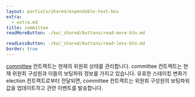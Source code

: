 ```yaml
---
layout: partials/shared/expendable-text-box
extra:
  - extra.md
title: committee
readMoreButton: -/ko/_shared/buttons/read-more-btn.md

readLessButton: -/ko/_shared/buttons/read-less-btn.md
border: true
---
```


[committee](https://etherscan.io/0x1a4c7891d2d04b2cd413b98bc3283c8d992f5fa7) 컨트랙트는 현재의 위원회 상태를 관리합니다. committee 컨트랙트는 현재 위원회 구성원과 이들의 보팅파워 정보를 가지고 있습니다. 유효한 스테이킹 변화가 election 컨트랙트로부터 전달되면, committee 컨트랙트는 위원회 구성원의 보팅파워값을 업데이트하고 관련 이벤트를 발송합니다.
